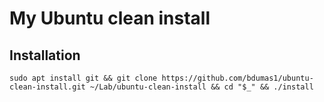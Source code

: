 # My Ubuntu clean install

## Installation

`sudo apt install git && git clone https://github.com/bdumas1/ubuntu-clean-install.git ~/Lab/ubuntu-clean-install && cd "$_" && ./install`
